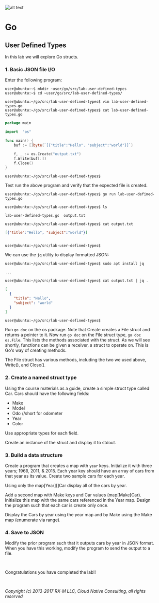![alt text][RX-M LLC]


# Go

## User Defined Types

In this lab we will explore Go structs.


### 1. Basic JSON file I/O

Enter the following program:

```
user@ubuntu:~$ mkdir ~user/go/src/lab-user-defined-types
user@ubuntu:~$ cd ~user/go/src/lab-user-defined-types/
```

```
user@ubuntu:~/go/src/lab-user-defined-types$ vim lab-user-defined-types.go
user@ubuntu:~/go/src/lab-user-defined-types$ cat lab-user-defined-types.go

```
```go
package main

import  "os"

func main() {
	buf := []byte(`[{"title":"Hello", "subject":"world"}]`)

	f, _ := os.Create("output.txt")
	f.Write(buf[:])
	f.Close()
}

```
```
user@ubuntu:~/go/src/lab-user-defined-types$
```

Test run the above program and verify that the expected file is created.

```
user@ubuntu:~/go/src/lab-user-defined-types$ go run lab-user-defined-types.go

user@ubuntu:~/go/src/lab-user-defined-types$ ls

lab-user-defined-types.go  output.txt

user@ubuntu:~/go/src/lab-user-defined-types$ cat output.txt

```
```json
[{"title":"Hello", "subject":"world"}]
```
```

user@ubuntu:~/go/src/lab-user-defined-types$
```

We can use the `jq` utility to display formatted JSON:

```
user@ubuntu:~/go/src/lab-user-defined-types$ sudo apt install jq

...

user@ubuntu:~/go/src/lab-user-defined-types$ cat output.txt | jq .
```
```json
[
  {
    "title": "Hello",
    "subject": "world"
  }
]
```
```
user@ubuntu:~/go/src/lab-user-defined-types$
```

Run `go doc` on the os package. Note that Create creates a File struct and returns a pointer to it. Now run `go doc`
on the File struct type, `go doc os.File`. This lists the methods associated with the struct. As we will see shortly,
functions can be given a receiver, a struct to operate on. This is Go's way of creating methods.

The File struct has various methods, including the two we used above, Write(), and Close().


### 2. Create a named struct type

Using the course materials as a guide, create a simple struct type called Car. Cars should have the following fields:

- Make
- Model
- Odo   //short for odometer
- Year
- Color

Use appropriate types for each field.

Create an instance of the struct and display it to stdout.


### 3. Build a data structure

Create a program that creates a map with `year` keys. Initialize it with three years; 1969, 2011, & 2015. Each year key
should have an array of cars from that year as its value. Create two sample cars for each year.

Using only the map[Year][]Car display all of the cars by year.

Add a second map with Make keys and Car values (map[Make]Car). Initialize this map with the same cars referenced in the
Year map. Design the program such that each car is create only once.

Display the Cars by year using the year map and by Make using the Make map (enumerate via range).


### 4. Save to JSON

Modify the prior program such that it outputs cars by year in JSON format. When you have this working, modify the
program to send the output to a file.


<br>

Congratulations you have completed the lab!!

<br>

_Copyright (c) 2013-2017 RX-M LLC, Cloud Native Consulting, all rights reserved_

[RX-M LLC]: http://rx-m.io/rxm-cnc.svg "RX-M LLC"
